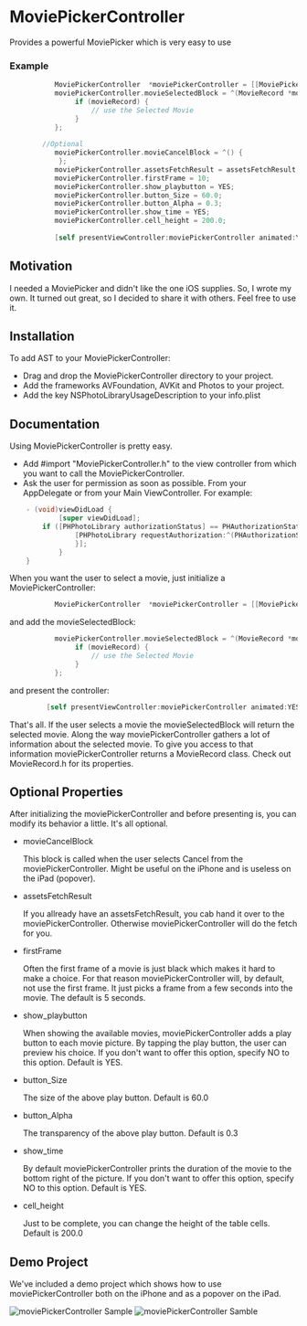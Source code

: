 # MoviePickerController
Provides a powerful MoviePicker which is very easy to use 

### Example
``` objective-c
           MoviePickerController  *moviePickerController = [[MoviePickerController alloc] init];
           moviePickerController.movieSelectedBlock = ^(MovieRecord *movieRecord) {
                if (movieRecord) {
                    // use the Selected Movie
                }
           };
           
		//Optional
           moviePickerController.movieCancelBlock = ^() {
            };
           moviePickerController.assetsFetchResult = assetsFetchResult;
           moviePickerController.firstFrame = 10;
           moviePickerController.show_playbutton = YES;
           moviePickerController.button_Size = 60.0;
           moviePickerController.button_Alpha = 0.3;
           moviePickerController.show_time = YES;
           moviePickerController.cell_height = 200.0;
           
           [self presentViewController:moviePickerController animated:YES completion:nil];
```

## Motivation
I needed a MoviePicker and didn't like the one iOS supplies. So, I wrote my own.
It turned out great, so I decided to share it with others. Feel free to use it.

## Installation
To add AST to your MoviePickerController:
-	Drag and drop the MoviePickerController directory to your project.
-	Add the frameworks AVFoundation, AVKit and Photos to your project.
-	Add the key NSPhotoLibraryUsageDescription to your info.plist

## Documentation
Using MoviePickerController is pretty easy.
-	Add #import "MoviePickerController.h" to the view controller from which you want 
	to call the MoviePickerController.
-	Ask the user for permission as soon as possible. From your AppDelegate or from your Main ViewController.
	For example:
``` objective-c
	- (void)viewDidLoad {
    		[super viewDidLoad];
		if ([PHPhotoLibrary authorizationStatus] == PHAuthorizationStatusNotDetermined) {
		        [PHPhotoLibrary requestAuthorization:^(PHAuthorizationStatus status) {
        		}];
    		}
	} 
```

When you want the user to select a movie, just initialize a MoviePickerController:
``` objective-c
           MoviePickerController  *moviePickerController = [[MoviePickerController alloc] init];
```

and add the movieSelectedBlock:

``` objective-c
           moviePickerController.movieSelectedBlock = ^(MovieRecord *movieRecord) {
                if (movieRecord) {
                    // use the Selected Movie
                }
           };
```

and present the controller:
``` objective-c
         [self presentViewController:moviePickerController animated:YES completion:nil];
```

That's all. If the user selects a movie the movieSelectedBlock will return the selected movie. 
Along the way moviePickerController gathers a lot of information about the selected movie. 
To give you access to that information moviePickerController returns a MovieRecord class. 
Check out MovieRecord.h for its properties.

## Optional Properties
After initializing the moviePickerController and before presenting is, you can modify its behavior a little. 
It's all optional.
-	movieCancelBlock

	This block is called when the user selects Cancel from the moviePickerController. 
	Might be useful on the iPhone and is useless on the iPad (popover).
	
-	assetsFetchResult

	If you allready have an assetsFetchResult, you cab hand it over to the moviePickerController. 
	Otherwise moviePickerController will do the fetch for you.
	
-	firstFrame

	Often the first frame of a movie is just black which makes it hard to make a choice.
	For that reason moviePickerController will, by default, not use the first frame.
	It just picks a frame from a few seconds into the movie. The default is 5 seconds.

-	show_playbutton

	When showing the available movies, moviePickerController adds a play button to each movie picture.
	By tapping the play button, the user can preview his choice.
	If you don't want to offer this option, specify NO to this option.
	Default is YES.

-	button_Size

	The size of the above play button.
    Default is 60.0
    
-	button_Alpha

	The transparency of the above play button.
    Default is 0.3

-	show_time

	By default moviePickerController prints the duration of the movie to the bottom right of the picture.
	If you don't want to offer this option, specify NO to this option.
	Default is YES.

-	cell_height

	Just to be complete, you can change the height of the table cells.
	Default is 200.0

## Demo Project
We've included a demo project which shows how to use moviePickerController 
both on the iPhone and as a popover on the iPad.

<img src="https://github.com/BertRozenberg/MoviePickerController/blob/master/DemoGifs/MoviePickerDemo1.gif" alt="moviePickerController Sample"/>

<img src="https://github.com/BertRozenberg/MoviePickerController/blob/master/DemoGifs/MoviePickerDemo2.gif" alt="moviePickerController Samble"/>

